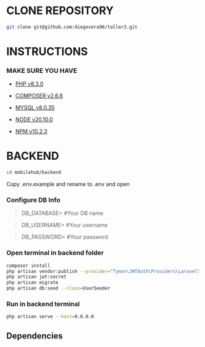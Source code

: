 # CLONE REPOSITORY
```bash
git clone git@github.com:diegovera96/taller3.git
```
# INSTRUCTIONS
### MAKE SURE YOU HAVE
- [PHP v8.3.0](https://windows.php.net/download#php-8.3)

- [COMPOSER v2.6.6](https://getcomposer.org/download/)

- [MYSQL v8.0.35 ](https://dev.mysql.com/doc/relnotes/mysql/8.0/en/news-8-0-35.html)

- [NODE v20.10.0](https://nodejs.org/dist/v20.10.0/)

- [NPM v10.2.3](https://www.npmjs.com/package/npm/v/10.2.3)

# BACKEND 
```bash
cd mobilehub/backend
```
Copy .env.example and rename to .env and open
### Configure DB Info

>DB_DATABASE= #Your DB name

>DB_USERNAME= #Your username

>DB_PASSWORD= #Your password

### Open terminal in backend folder
```bash
composer install
php artisan vendor:publish --provider="Tymon\JWTAuth\Providers\LaravelServiceProvider"
php artisan jwt:secret
php artisan migrate
php artisan db:seed --class=UserSeeder
```

### Run in backend terminal
```bash
php artisan serve --host=0.0.0.0
```
## Dependencies